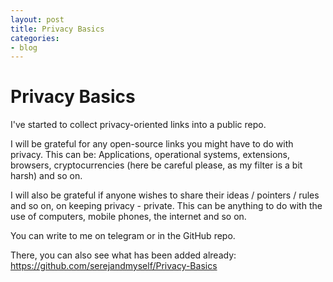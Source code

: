 ```yaml
---
layout: post
title: Privacy Basics
categories:
- blog
---
```


# Privacy Basics

I've started to collect privacy-oriented links into a public repo.

I will be grateful for any open-source links you might have to do with privacy. This can be:
Applications, operational systems, extensions, browsers, cryptocurrencies (here be careful please, as my filter is a bit harsh) and so on.

I will also be grateful if anyone wishes to share their ideas / pointers / rules and so on, on keeping privacy - private. This can be anything to do with the use of computers, mobile phones, the internet and so on.

You can write to me on telegram or in the GitHub repo.

There, you can also see what has been added already: https://github.com/serejandmyself/Privacy-Basics
